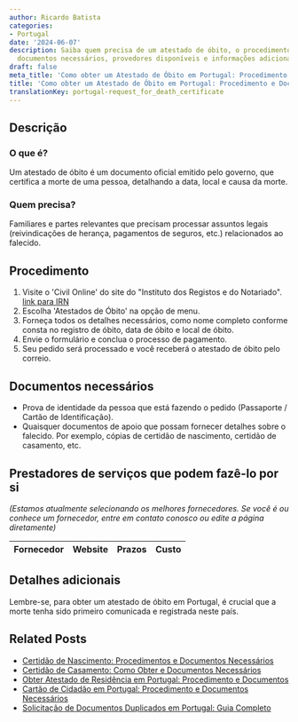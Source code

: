 ```yaml
---
author: Ricardo Batista
categories:
- Portugal
date: '2024-06-07'
description: Saiba quem precisa de um atestado de óbito, o procedimento para obter,
  documentos necessários, provedores disponíveis e informações adicionais em Portugal.
draft: false
meta_title: 'Como obter um Atestado de Óbito em Portugal: Procedimento e Documentos'
title: 'Como obter um Atestado de Óbito em Portugal: Procedimento e Documentos'
translationKey: portugal-request_for_death_certificate
---
```



## Descrição
### O que é?
Um atestado de óbito é um documento oficial emitido pelo governo, que certifica a morte de uma pessoa, detalhando a data, local e causa da morte.

### Quem precisa?
Familiares e partes relevantes que precisam processar assuntos legais (reivindicações de herança, pagamentos de seguros, etc.) relacionados ao falecido.

## Procedimento

1. Visite o 'Civil Online' do site do "Instituto dos Registos e do Notariado". [link para IRN](https://www.irn.justica.gov.pt/)
2. Escolha 'Atestados de Óbito' na opção de menu.
3. Forneça todos os detalhes necessários, como nome completo conforme consta no registro de óbito, data de óbito e local de óbito.
4. Envie o formulário e conclua o processo de pagamento.
5. Seu pedido será processado e você receberá o atestado de óbito pelo correio.

## Documentos necessários

- Prova de identidade da pessoa que está fazendo o pedido (Passaporte / Cartão de Identificação).
- Quaisquer documentos de apoio que possam fornecer detalhes sobre o falecido. Por exemplo, cópias de certidão de nascimento, certidão de casamento, etc.

## Prestadores de serviços que podem fazê-lo por si
_(Estamos atualmente selecionando os melhores fornecedores. Se você é ou conhece um fornecedor, entre em contato conosco ou edite a página diretamente)_

| Fornecedor      |     Website     |     Prazos       |       Custo      |
| --------------- | --------------- |  :-------------: | :-------------: |

## Detalhes adicionais
Lembre-se, para obter um atestado de óbito em Portugal, é crucial que a morte tenha sido primeiro comunicada e registrada neste país.


## Related Posts

- [Certidão de Nascimento: Procedimentos e Documentos Necessários](https://tramitit.com/pt/guides/portugal/pedido_de_certidao_de_nascimento/)
- [Certidão de Casamento: Como Obter e Documentos Necessários](https://tramitit.com/pt/guides/portugal/pedido_de_certidao_de_casamento/)
- [Obter Atestado de Residência em Portugal: Procedimento e Documentos](https://tramitit.com/pt/guides/portugal/pedido_de_atestado_de_residencia/)
- [Cartão de Cidadão em Portugal: Procedimento e Documentos Necessários](https://tramitit.com/pt/guides/portugal/pedido_de_cartao_de_cidadao/)
- [Solicitação de Documentos Duplicados em Portugal: Guia Completo](https://tramitit.com/pt/guides/portugal/pedido_de_duplicado_de_documentos/)